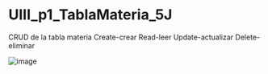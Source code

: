 # UIII_p1_TablaMateria_5J
CRUD de la tabla materia Create-crear Read-leer Update-actualizar Delete-eliminar

![image](https://github.com/user-attachments/assets/12f9ffa3-a9d4-4cfd-a0d0-99c320287fbe)
